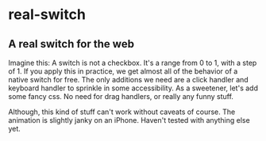 # real-switch

## A real switch for the web

Imagine this: A switch is not a checkbox. It's a range from 0 to 1, with a step of 1. If you apply this in practice, we get almost all of the behavior of a native switch for free. The only additions we need are a click handler and keyboard handler to sprinkle in some accessibility. As a sweetener, let's add some fancy css. No need for drag handlers, or really any funny stuff.

Although, this kind of stuff can't work without caveats of course. The animation is slightly janky on an iPhone. Haven't tested with anything else yet.
